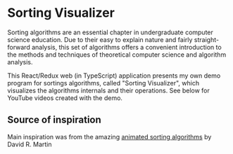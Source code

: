 # Sorting Visualizer

Sorting algorithms are an essential chapter in undergraduate computer science education. Due to their easy to explain nature and fairly straight-forward analysis, this set of algorithms offers a convenient introduction to the methods and techniques of theoretical computer science and algorithm analysis.

This React/Redux web (in TypeScript) application presents my own demo program for sortings algorithms, called "Sorting Visualizer", which visualizes the algorithms internals and their operations. See below for YouTube videos created with the demo.

## Source of inspiration

Main inspiration was from the amazing [animated sorting algorithms](https://www.toptal.com/developers/sorting-algorithms) by David R. Martin
